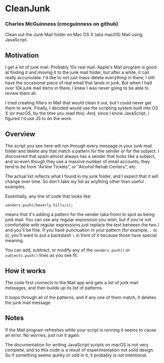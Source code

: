 # CleanJunk
### Charles McGuinness (cmcguinness on github)

Clean out the Junk Mail folder on Mac OS X (aka macOS) Mail using JavaScript.

## Motivation

I get a lot of junk mail.  Probably 10x real mail.  Apple's Mail program is
good at finding it and moving it to the junk mail folder, but after a while,
it can really accumulate.  I'd like to not just mass-delete everything in
there; I still have the occasional piece of real email that lands in
junk.  But when I had over 10k junk mail items in there, I knew I was
never going to be able to review them all.

I tried creating filters in Mail that would clean it out, but I could
never get them to work.  Finally, I decided would use the scripting
system built into OS X (or macOS, by the time you read this).  And,
since I know JavaScript, I figured I'd use JS to do the work.

## Overview

The script you see here will run through every message in your junk
mail folder and delete any that match a pattern for the sender or
for the subject.  I discovered that spam almost always has a sender
that looks like a subject, and so even though they use a massive
number of email accounts, they tend to be from "Airline Tickets", or "Alcohol
Rehab Centers", etc.

The actual list reflects what I found in my junk folder, and I expect that
it will change over time.  So don't take my list as anything other than
useful examples.

Essentially, any line of code that looks like:
```
senders.push(/beverly hills/i);
```
means that it's adding a pattern for the sender (aka from) to spot as
being junk mail.  You can use any regular expression you wish, but
if you're not comfortable with regular expressions just replace
the text between the two / and you'll be fine.  If you have
punctuation in your pattern (for example, `.` or `$`), you'll want to
put a backslash `\` in front of it because those have special meaning.

You can add, subtract, or modify any of the `senders.push()` or `subjects.push()`
lines as you see fit.

## How it works

The code first connects to the Mail app and gets a list of junk mail messages,
and then builds up its list of patterns.

It loops through all of the patterns, and if any one of them match, it deletes
the junk mail message.

## Notes

If the Mail program refreshes while your script is running it seems to
cause an error.  No worries, just run it again.

The documentation for writing JavaScript scripts on macOS is not very complete,
and so this code is a result of experimentation not solid design.  So if
something seems quirky or odd in it, it probably  is not intentional.
